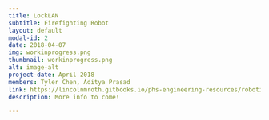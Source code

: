 ```yaml
---
title: LockLAN
subtitle: Firefighting Robot
layout: default
modal-id: 2
date: 2018-04-07
img: workinprogress.png
thumbnail: workinprogress.png
alt: image-alt
project-date: April 2018
members: Tyler Chen, Aditya Prasad
link: https://lincolnmroth.gitbooks.io/phs-engineering-resources/robotics/locklan.html
description: More info to come!

---
```

